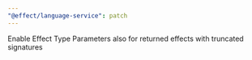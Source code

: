 ```yaml
---
"@effect/language-service": patch
---
```


Enable Effect Type Parameters also for returned effects with truncated signatures
